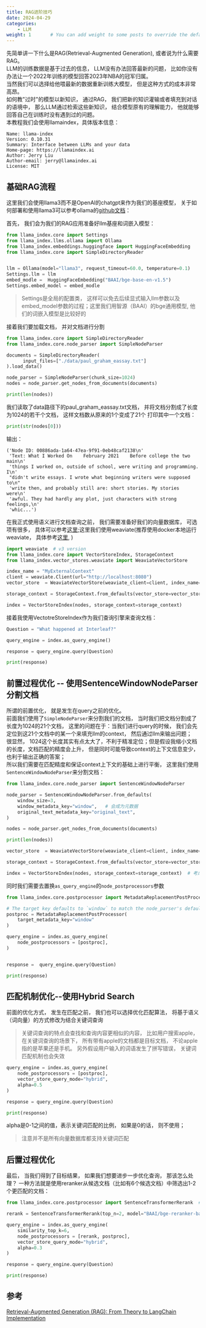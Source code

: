 ```yaml
---
title: RAG进阶技巧
date: 2024-04-29
categories:
    - LLM
weight: 1       # You can add weight to some posts to override the default sorting (date descending)
---
```


先简单讲一下什么是RAG(Retrieval-Augmented Generation), 或者说为什么需要RAG。  
LLM的训练数据是基于过去的信息， LLM没有办法回答最新的问题， 比如你没有办法让一个2022年训练的模型回答2023年NBA的冠军归属。  
当然我们可以选择给他喂最新的数据重新训练大模型， 但是这种方式的成本非常高昂。  
如何教"过时"的模型以新知识， 通过RAG， 我们把新的知识灌输或者填充到对话的语境中， 那么LLM通过检索这些新知识， 结合模型原有的理解能力， 他就能够回答自己在训练时没有遇到过的问题。  
本教程我们会使用llamaindex，具体版本信息：  
```
Name: llama-index
Version: 0.10.31
Summary: Interface between LLMs and your data
Home-page: https://llamaindex.ai
Author: Jerry Liu
Author-email: jerry@llamaindex.ai
License: MIT
```

## 基础RAG流程
这里我们会使用llama3而不是OpenAI的chatgpt来作为我们的基座模型， 关于如何部署和使用llama3可以参考ollama的[github文档](https://github.com/ollama/ollama)：

首先， 我们会为我们的RAG应用准备好llm基座和词嵌入模型：
```python
from llama_index.core import Settings
from llama_index.llms.ollama import Ollama
from llama_index.embeddings.huggingface import HuggingFaceEmbedding
from llama_index.core import SimpleDirectoryReader


llm = Ollama(model="llama3", request_timeout=60.0, temperature=0.1)
Settings.llm = llm
embed_modle =  HuggingFaceEmbedding("BAAI/bge-base-en-v1.5")
Settings.embed_model = embed_modle
```
> Settings是全局的配置类， 这样可以免去后续显式输入llm参数以及embed_model参数的过程；这里我们用智源（BAAI）的bge通用模型, 他们的词嵌入模型是比较好的

接着我们要加载文档， 并对文档进行分割
```python
from llama_index.core import SimpleDirectoryReader
from llama_index.core.node_parser import SimpleNodeParser

documents = SimpleDirectoryReader(
      input_files=["./data/paul_graham_eassay.txt"]
).load_data()

node_parser = SimpleNodeParser(chunk_size=1024)
nodes = node_parser.get_nodes_from_documents(documents)

print(len(nodes))
```
我们读取了data路径下的paul_graham_eassay.txt文档， 并将文档分割成了长度为1024的若干个文档， 这样文档数从原来的1个变成了21个
打印其中一个文档：
```python
print(str(nodes[0]))
```
输出：
```
('Node ID: 00886ada-1a64-47ea-9f91-0eb48caf2138\n'
 'Text: What I Worked On    February 2021    Before college the two main\n'
 'things I worked on, outside of school, were writing and programming. I\n'
 "didn't write essays. I wrote what beginning writers were supposed to\n"
 'write then, and probably still are: short stories. My stories were\n'
 'awful. They had hardly any plot, just characters with strong feelings,\n'
 'whic...')
```

在我正式使用语义进行文档查询之前， 我们需要准备好我们的向量数据库， 可选项有很多， 具体可以参考[这里](https://docs.llamaindex.ai/en/stable/community/integrations/vector_stores/);这里我们使用weaviate(推荐使用docker本地运行weaviate， 具体参考[这里](https://weaviate.io/developers/weaviate/installation/docker-compose), )
```python
import weaviate  # v3 version
from llama_index.core import VectorStoreIndex, StorageContext
from llama_index.vector_stores.weaviate import WeaviateVectorStore

index_name = "MyExternalContext"
client = weaviate.Client(url="http://localhost:8080")
vector_store  = WeaviateVectorStore(weaviate_client=client, index_name=index_name)

storage_context = StorageContext.from_defaults(vector_store=vector_store)

index = VectorStoreIndex(nodes, storage_context=storage_context)
```
接着我使用VectotreStoreIndex作为我们查询引擎来查询文档：
```python
Question = "What happened at Interleaf?"

query_engine = index.as_query_engine()

response = query_engine.query(Question)

print(response)
```


## 前置过程优化 -- 使用SentenceWindowNodeParser分割文档
所谓的前置优化， 就是发生在query之前的优化。  
前面我们使用了`SimpleNodeParser`来分割我们的文档， 当时我们把文档分割成了长度为1024的21个文档， 这里的问题在于：当我们进行query的时候， 我们会先定位到这21个文档中的某一个来填充llm的context， 然后通过llm来输出问题；  
很显然， 1024这个长度其实有点太大了，不利于精准定位；但是假设我缩小文档的长度，文档匹配的精度会上升， 但是同时可能导致context的上下文信息变少，也利于输出正确的答案；  
所以我们需要在匹配精度和保证context上下文的基础上进行平衡， 这里我们使用 `SentenceWindowNodeParser`来分割文档：
```python
from llama_index.core.node_parser import SentenceWindowNodeParser

node_parser = SentenceWindowNodeParser.from_defaults(
    window_size=3,
    window_metadata_key="window",   # 会成为元数据
    original_text_metadata_key="original_text",
)

nodes = node_parser.get_nodes_from_documents(documents)

print(len(nodes))

vector_store  = WeaviateVectorStore(weaviate_client=client, index_name=index_name)

storage_context = StorageContext.from_defaults(vector_store=vector_store)

index = VectorStoreIndex(nodes, storage_context=storage_context)  # 考虑文
```
同时我们需要去置换`as_query_engine`的`node_postprocessors`参数
```python
from llama_index.core.postprocessor import MetadataReplacementPostProcessor

# The target key defaults to `window` to match the node_parser's default
postproc = MetadataReplacementPostProcessor(
    target_metadata_key="window"
)

query_engine = index.as_query_engine( 
    node_postprocessors = [postproc],
)


response =  query_engine.query(Question)

print(response)
```
## 匹配机制优化--使用Hybrid Search
前面的优化方式， 发生在匹配之前， 我们也可以选择优化匹配算法， 将基于语义（词向量）的方式修改为结合关键词查询
> 关键词查询的特点会查找和查询内容更相似的内容， 比如用户搜索apple， 在关键词查询的场景下， 所有带有apple的文档都是目标文档， 不论apple指的是苹果还是手机。 另外假设用户输入的词语发生了拼写错误， 关键词匹配机制也会失效

```python
query_engine = index.as_query_engine(
    node_postprocessors = [postproc],
    vector_store_query_mode="hybrid", 
    alpha=0.5
) 

response = query_engine.query(Question)

print(response)
```
alpha是0-1之间的值，表示关键词匹配的比例， 如果是0的话， 则不使用；
> 注意并不是所有向量数据库都支持关键词匹配

## 后置过程优化
最后， 当我们得到了目标结果， 如果我们想要进步一步优化查询， 那该怎么处理？
一种方法就是使用reranker从候选文档（比如有6个候选文档）中筛选出1-2个更匹配的文档：

```python
from llama_index.core.postprocessor import SentenceTransformerRerank  # 计算相似度

rerank = SentenceTransformerRerank(top_n=2, model="BAAI/bge-reranker-base")

query_engine = index.as_query_engine(
    similarity_top_k=6,
    node_postprocessors = [rerank, postproc],
    vector_store_query_mode="hybrid", 
    alpha=0.3
)

response = query_engine.query(Question)

print(response)
```

## 参考
[Retrieval-Augmented Generation (RAG): From Theory to LangChain Implementation](https://towardsdatascience.com/retrieval-augmented-generation-rag-from-theory-to-langchain-implementation-4e9bd5f6a4f2)
